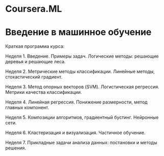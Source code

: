 # Coursera.ML 
# Введение в машинное обучение

Краткая программа курса:

Неделя 1. Введение. Примеры задач. Логические методы: решающие деревья и решающие леса. 

Неделя 2. Метрические методы классификации. Линейные методы, стохастический градиент. 

Неделя 3. Метод опорных векторов (SVM). Логистическая регрессия. Метрики качества классификации. 

Неделя 4. Линейная регрессия. Понижение размерности, метод главных компонент. 

Неделя 5. Композиции алгоритмов, градиентный бустинг. Нейронные сети. 

Неделя 6. Кластеризация и визуализация. Частичное обучение.  

Неделя 7. Прикладные задачи анализа данных: постановки и методы решения. 
